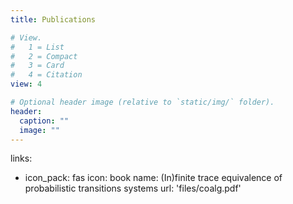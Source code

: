 ```yaml
---
title: Publications

# View.
#   1 = List
#   2 = Compact
#   3 = Card
#   4 = Citation
view: 4

# Optional header image (relative to `static/img/` folder).
header:
  caption: ""
  image: ""
---
```


links:
  - icon_pack: fas
    icon: book
    name: (In)finite trace equivalence of probabilistic transitions systems
    url: 'files/coalg.pdf'
